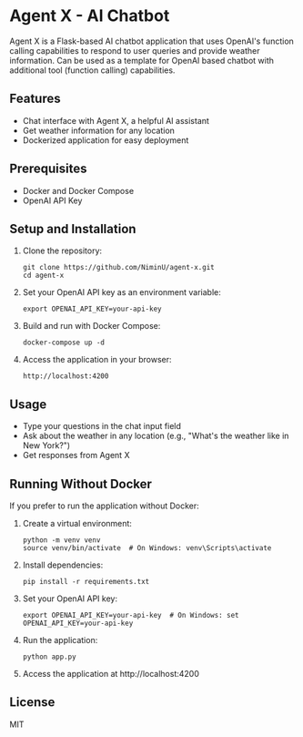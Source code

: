 # Agent X - AI Chatbot

Agent X is a Flask-based AI chatbot application that uses OpenAI's function calling capabilities to respond to user queries and provide weather information. Can be used as a template for OpenAI based chatbot with additional tool (function calling) capabilities.

## Features

- Chat interface with Agent X, a helpful AI assistant
- Get weather information for any location
- Dockerized application for easy deployment

## Prerequisites

- Docker and Docker Compose
- OpenAI API Key

## Setup and Installation

1. Clone the repository:
   ```
   git clone https://github.com/NiminU/agent-x.git
   cd agent-x
   ```

2. Set your OpenAI API key as an environment variable:
   ```
   export OPENAI_API_KEY=your-api-key
   ```

3. Build and run with Docker Compose:
   ```
   docker-compose up -d
   ```

4. Access the application in your browser:
   ```
   http://localhost:4200
   ```

## Usage

- Type your questions in the chat input field
- Ask about the weather in any location (e.g., "What's the weather like in New York?")
- Get responses from Agent X

## Running Without Docker

If you prefer to run the application without Docker:

1. Create a virtual environment:
   ```
   python -m venv venv
   source venv/bin/activate  # On Windows: venv\Scripts\activate
   ```

2. Install dependencies:
   ```
   pip install -r requirements.txt
   ```

3. Set your OpenAI API key:
   ```
   export OPENAI_API_KEY=your-api-key  # On Windows: set OPENAI_API_KEY=your-api-key
   ```

4. Run the application:
   ```
   python app.py
   ```

5. Access the application at http://localhost:4200

## License

MIT
